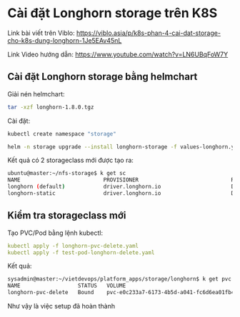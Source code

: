 # Cài đặt Longhorn storage trên K8S
Link bài viết trên Viblo: https://viblo.asia/p/k8s-phan-4-cai-dat-storage-cho-k8s-dung-longhorn-1Je5EAv45nL

Link Video hướng dẫn: https://www.youtube.com/watch?v=LN6UBqFoW7Y

## Cài đặt Longhorn storage bằng helmchart
Giải nén helmchart:
```bash
tar -xzf longhorn-1.8.0.tgz
```

Cài đặt:
```bash
kubectl create namespace "storage"

helm -n storage upgrade --install longhorn-storage -f values-longhorn.yaml longhorn --create-namespace
```
Kết quả có 2 storageclass mới được tạo ra:

```bash
ubuntu@master:~/nfs-storage$ k get sc
NAME                          PROVISIONER                             RECLAIMPOLICY   VOLUMEBINDINGMODE   ALLOWVOLUMEEXPANSION   AGE
longhorn (default)            driver.longhorn.io                      Delete          Immediate           true                   63m
longhorn-static               driver.longhorn.io                      Delete          Immediate           true                   26d
```

## Kiểm tra storageclass mới
Tạo PVC/Pod bằng lệnh kubectl:

```yaml
kubectl apply -f longhorn-pvc-delete.yaml
kubectl apply -f test-pod-longhorn-delete.yaml
```
Kết quả:

```bash
sysadmin@master:~/vietdevops/platform_apps/storage/longhorn$ k get pvc
NAME                  STATUS   VOLUME                                     CAPACITY   ACCESS MODES   STORAGECLASS   VOLUMEATTRIBUTESCLASS   AGE
longhorn-pvc-delete   Bound    pvc-e0c233a7-6173-4b5d-a041-fc6d6ea01fb4   2Gi        RWO            longhorn       <unset>                 60m                   54s
```
Như vậy là việc setup đã hoàn thành
